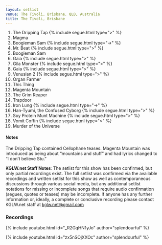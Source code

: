 ```yaml
---
layout: setlist
venue: The Tivoli, Brisbane, QLD, Australia
title: The Tivoli, Brisbane
---
```


1. The Dripping Tap
   {% include segue.html type=">" %}
2. Magma
3. Boogieman Sam
   {% include segue.html type="->" %}
4. Mr. Beat
   {% include segue.html type=">" %}
5. Boogieman Sam
6. Gaia
   {% include segue.html type=">" %}
7. Gila Monster
   {% include segue.html type=">" %}
8. Gaia
   {% include segue.html type=">" %}
9. Venusian 2
   {% include segue.html type=">" %}
10. Organ Farmer
11. This Thing
12. Magenta Mountain
13. The Grim Reaper
14. Trapdoor
15. Iron Lung
   {% include segue.html type="->" %}
16. Han-Tyumi, the Confused Cyborg
    {% include segue.html type=">" %}
15. Soy Protein Munt Machine
    {% include segue.html type=">" %}
16. Vomit Coffin
    {% include segue.html type=">" %}
17. Murder of the Universe

<!--snippet-->

#### Notes
The Dripping Tap contained Cellophane teases.  Magenta Mountain was introduced as being about “mountains and stuff” and had lyrics changed to “I don’t believe Stu.”

**KGLW.net Staff Notes**: The setlist for this show has been confirmed, but only partial recordings exist.  The full setlist was confirmed via the available recordings and written setlist for this show as well as contemporaneous discussions through various social media, but any additional setlist notations for missing or incomplete songs that require audio confirmation (segues, quotes or teases) may be incomplete. If anyone has any further information or, ideally, a complete or conclusive recording please contact KGLW.net staff at kglw.net@gmail.com

### Recordings

{% include youtube.html id="_R2GqHN1yJo" author="splendourful" %}

{% include youtube.html id="zx5nSOjXXOc" author="splendourful" %}
